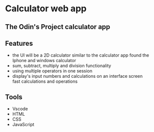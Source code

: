 # Calculator web app

## The Odin's Project calculator app

<h2>Features</h2>
<ul>
  <li>
    the UI will be a 2D calculator similar to the calculator app found the Iphone and windows calculator 
  </li>
  <li>
    sum, subtract, multiply and division functionality
  </li>
  <li>
    using multiple operators in one session
  </li>
  <li>
    display's input numbers and calculations on an interface screen
  </li>
  <l1>
    fast calculations and operations
  </l1>
</ul>

<h2>Tools</h2>
<ul>
  <li>Vscode</li>
  <li>HTML</li>
  <li>CSS</li>
  <li>JavaScript</li>
</ul>
